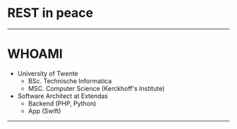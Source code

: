 # REST in peace

---

# WHOAMI

<ul>
  <li>University of Twente
    <ul>
      <li>BSc. Technische Informatica</li>
      <li>MSC. Computer Science (Kerckhoff's Institute)</li>
    </ul>
  </li>
  <li>Software Architect at Extendas
    <ul>
    	<li>Backend (PHP, Python)</li>
  	<li>App (Swift)</li>
    </ul>
  </li>
</ul>

---

# 

